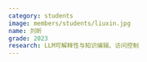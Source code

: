 ```yaml
---
category: students
image: members/students/liuxin.jpg
name: 刘昕
grade: 2023
research: LLM可解释性与知识编辑、访问控制
---
```

